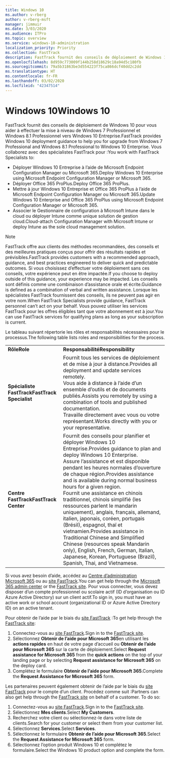 ```yaml
---
title: Windows 10
ms.author: v-rberg
author: v-rberg-msft
manager: jimmuir
ms.date: 3/03/2020
ms.audience: ITPro
ms.topic: overview
ms.service: windows-10-administration
localization_priority: Priority
ms.collection: FastTrack
description: FastTrack fournit des conseils de déploiement de Windows 10 pour vous aider à effectuer la mise à niveau de Windows 7 Professionnel et Windows 8.1 Professionnel vers Windows 10 Entreprise.
ms.openlocfilehash: 8d959c773009f144b258d18629c18a94d5c180fb
ms.sourcegitcommit: 79a5b31863be3d554223f75ca866dcf40dd2c2dd
ms.translationtype: HT
ms.contentlocale: fr-FR
ms.lasthandoff: 03/02/2020
ms.locfileid: "42347514"
---
```

# <a name="windows-10"></a><span data-ttu-id="52b4a-103">Windows 10</span><span class="sxs-lookup"><span data-stu-id="52b4a-103">Windows 10</span></span>

<span data-ttu-id="52b4a-104">FastTrack fournit des conseils de déploiement de Windows 10 pour vous aider à effectuer la mise à niveau de Windows 7 Professionnel et Windows 8.1 Professionnel vers Windows 10 Entreprise.</span><span class="sxs-lookup"><span data-stu-id="52b4a-104">FastTrack provides Windows 10 deployment guidance to help you for upgrade from Windows 7 Professional and Windows 8.1 Professional to Windows 10 Enterprise.</span></span> <span data-ttu-id="52b4a-105">Vous collaborez avec des spécialistes FastTrack pour :</span><span class="sxs-lookup"><span data-stu-id="52b4a-105">You work with FastTrack Specialists to:</span></span>

- <span data-ttu-id="52b4a-106">Déployer Windows 10 Entreprise à l’aide de Microsoft Endpoint Configuration Manager ou Microsoft 365.</span><span class="sxs-lookup"><span data-stu-id="52b4a-106">Deploy Windows 10 Enterprise using Microsoft Endpoint Configuration Manager or Microsoft 365.</span></span>
- <span data-ttu-id="52b4a-107">Déployer Office 365 ProPlus.</span><span class="sxs-lookup"><span data-stu-id="52b4a-107">Deploy Office 365 ProPlus.</span></span> 
- <span data-ttu-id="52b4a-108">Mettre à jour Windows 10 Entreprise et Office 365 ProPlus à l’aide de Microsoft Endpoint Configuration Manager ou Microsoft 365.</span><span class="sxs-lookup"><span data-stu-id="52b4a-108">Update Windows 10 Enterprise and Office 365 ProPlus using Microsoft Endpoint Configuration Manager or Microsoft 365.</span></span>
- <span data-ttu-id="52b4a-109">Associer le Gestionnaire de configuration à Microsoft Intune dans le cloud ou déployer Intune comme unique solution de gestion cloud.</span><span class="sxs-lookup"><span data-stu-id="52b4a-109">Cloud-attach Configuration Manager with Microsoft Intune or deploy Intune as the sole cloud management solution.</span></span>
  
> [!NOTE]
> <span data-ttu-id="52b4a-110">FastTrack offre aux clients des méthodes recommandées, des conseils et des meilleures pratiques conçus pour offrir des résultats rapides et prévisibles.</span><span class="sxs-lookup"><span data-stu-id="52b4a-110">FastTrack provides customers with a recommended approach, guidance, and best practices engineered to deliver quick and predictable outcomes.</span></span> <span data-ttu-id="52b4a-111">Si vous choisissez d’effectuer votre déploiement sans ces conseils, votre expérience peut en être impactée.</span><span class="sxs-lookup"><span data-stu-id="52b4a-111">If you choose to deploy outside of this guidance, your experience may be impacted.</span></span> <span data-ttu-id="52b4a-112">Les conseils sont définis comme une combinaison d’assistance orale et écrite.</span><span class="sxs-lookup"><span data-stu-id="52b4a-112">Guidance is defined as a combination of verbal and written assistance.</span></span> <span data-ttu-id="52b4a-113">Lorsque les spécialistes FastTrack fournissent des conseils, ils ne peuvent pas agir en votre nom.</span><span class="sxs-lookup"><span data-stu-id="52b4a-113">When FastTrack Specialists provide guidance, FastTrack personnel can’t act on your behalf.</span></span> <span data-ttu-id="52b4a-114">Vous pouvez utiliser les services FastTrack pour les offres éligibles tant que votre abonnement est à jour.</span><span class="sxs-lookup"><span data-stu-id="52b4a-114">You can use FastTrack services for qualifying plans as long as your subscription is current.</span></span>  
    
<span data-ttu-id="52b4a-115">Le tableau suivant répertorie les rôles et responsabilités nécessaires pour le processus.</span><span class="sxs-lookup"><span data-stu-id="52b4a-115">The following table lists roles and responsibilities for the process.</span></span>

|||
|:-----|:-----|
|<span data-ttu-id="52b4a-116">**Rôle**</span><span class="sxs-lookup"><span data-stu-id="52b4a-116">**Role**</span></span> <br/> |<span data-ttu-id="52b4a-117">**Responsabilité**</span><span class="sxs-lookup"><span data-stu-id="52b4a-117">**Responsibility**</span></span> <br/> |
|<span data-ttu-id="52b4a-118">**Spécialiste FastTrack**</span><span class="sxs-lookup"><span data-stu-id="52b4a-118">**FastTrack Specialist**</span></span> <br/> |<span data-ttu-id="52b4a-119">Fournit tous les services de déploiement et de mise à jour à distance.</span><span class="sxs-lookup"><span data-stu-id="52b4a-119">Provides all deployment and update services remotely.</span></span>  <br/> <span data-ttu-id="52b4a-120">Vous aide à distance à l’aide d’un ensemble d’outils et de documents publiés.</span><span class="sxs-lookup"><span data-stu-id="52b4a-120">Assists you remotely by using a combination of tools and published documentation.</span></span> <br/> <span data-ttu-id="52b4a-121">Travaille directement avec vous ou votre représentant.</span><span class="sxs-lookup"><span data-stu-id="52b4a-121">Works directly with you or your representative.</span></span>|
|<span data-ttu-id="52b4a-122">**Centre FastTrack**</span><span class="sxs-lookup"><span data-stu-id="52b4a-122">**FastTrack Center**</span></span>  <br/> |<span data-ttu-id="52b4a-123">Fournit des conseils pour planifier et déployer Windows 10 Entreprise.</span><span class="sxs-lookup"><span data-stu-id="52b4a-123">Provides guidance to plan and deploy Windows 10 Enterprise.</span></span>   <br/> <span data-ttu-id="52b4a-124">Assure l’assistance et est disponible pendant les heures normales d’ouverture de chaque région.</span><span class="sxs-lookup"><span data-stu-id="52b4a-124">Provides assistance and is available during normal business hours for a given region.</span></span> <br/> <span data-ttu-id="52b4a-125">Fournit une assistance en chinois traditionnel, chinois simplifié (les ressources parlent le mandarin uniquement), anglais, français, allemand, italien, japonais, coréen, portugais (Brésil), espagnol, thaï et vietnamien.</span><span class="sxs-lookup"><span data-stu-id="52b4a-125">Provides assistance in Traditional Chinese and Simplified Chinese (resources speak Mandarin only), English, French, German, Italian, Japanese, Korean, Portuguese (Brazil), Spanish, Thai, and Vietnamese.</span></span>|
 
<span data-ttu-id="52b4a-126">Si vous avez besoin d’aide, accédez au [Centre d’administration Microsoft 365](https://go.microsoft.com/fwlink/?linkid=2032704) ou au [site FastTrack](https://go.microsoft.com/fwlink/?linkid=780698).</span><span class="sxs-lookup"><span data-stu-id="52b4a-126">You can get help through the [Microsoft 365 admin center](https://go.microsoft.com/fwlink/?linkid=2032704) or the [FastTrack site](https://go.microsoft.com/fwlink/?linkid=780698).</span></span> <span data-ttu-id="52b4a-127">Pour vous connecter, vous devez disposer d’un compte professionnel ou scolaire actif (ID d’organisation ou ID Azure Active Directory) sur un client actif.</span><span class="sxs-lookup"><span data-stu-id="52b4a-127">To sign in, you must have an active work or school account (organizational ID or Azure Active Directory ID) on an active tenant.</span></span> 

<span data-ttu-id="52b4a-128">Pour obtenir de l’aide par le biais du [site FastTrack](https://go.microsoft.com/fwlink/?linkid=780698) :</span><span class="sxs-lookup"><span data-stu-id="52b4a-128">To get help through the [FastTrack site](https://go.microsoft.com/fwlink/?linkid=780698):</span></span> 
1.  <span data-ttu-id="52b4a-129">Connectez-vous au [site FastTrack](https://go.microsoft.com/fwlink/?linkid=780698).</span><span class="sxs-lookup"><span data-stu-id="52b4a-129">Sign in to the [FastTrack site](https://go.microsoft.com/fwlink/?linkid=780698).</span></span> 
2.  <span data-ttu-id="52b4a-130">Sélectionnez **Obtenir de l’aide pour Microsoft 365**en utilisant les **actions rapides** en haut de votre page d’accueil ou **Obtenir de l’aide pour Microsoft 365** sur la carte de déploiement.</span><span class="sxs-lookup"><span data-stu-id="52b4a-130">Select **Request assistance for Microsoft 365** from the **quick actions** on the top of your landing page or by selecting **Request assistance for Microsoft 365** on the deploy card.</span></span>
3.  <span data-ttu-id="52b4a-131">Complétez le formulaire **Obtenir de l’aide pour Microsoft 365**.</span><span class="sxs-lookup"><span data-stu-id="52b4a-131">Complete the **Request Assistance for Microsoft 365** form.</span></span>
  
<span data-ttu-id="52b4a-p104">Les partenaires peuvent également obtenir de l’aide par le biais du [site FastTrack](https://go.microsoft.com/fwlink/?linkid=780698) pour le compte d’un client. Procédez comme suit :</span><span class="sxs-lookup"><span data-stu-id="52b4a-p104">Partners can also get help through the [FastTrack site](https://go.microsoft.com/fwlink/?linkid=780698) on behalf of a customer. To do so:</span></span>
1.  <span data-ttu-id="52b4a-134">Connectez-vous au [site FastTrack](https://go.microsoft.com/fwlink/?linkid=780698).</span><span class="sxs-lookup"><span data-stu-id="52b4a-134">Sign in to the [FastTrack site](https://go.microsoft.com/fwlink/?linkid=780698).</span></span> 
2.  <span data-ttu-id="52b4a-135">Sélectionnez **Mes clients**.</span><span class="sxs-lookup"><span data-stu-id="52b4a-135">Select **My Customers**.</span></span>
3.  <span data-ttu-id="52b4a-136">Recherchez votre client ou sélectionnez-le dans votre liste de clients.</span><span class="sxs-lookup"><span data-stu-id="52b4a-136">Search for your customer or select them from your customer list.</span></span>
4.  <span data-ttu-id="52b4a-137">Sélectionnez **Services**.</span><span class="sxs-lookup"><span data-stu-id="52b4a-137">Select **Services**.</span></span>
5.  <span data-ttu-id="52b4a-138">Sélectionnez le formulaire **Obtenir de l’aide pour Microsoft 365**.</span><span class="sxs-lookup"><span data-stu-id="52b4a-138">Select the **Request Assistance for Microsoft 365** form.</span></span>
6.  <span data-ttu-id="52b4a-139">Sélectionnez l’option produit Windows 10 et complétez le formulaire.</span><span class="sxs-lookup"><span data-stu-id="52b4a-139">Select the Windows 10 product option and complete the form.</span></span>
 